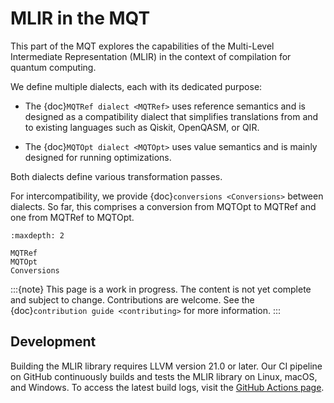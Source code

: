 # MLIR in the MQT

This part of the MQT explores the capabilities of the Multi-Level Intermediate Representation (MLIR) in the context of compilation for quantum computing.

We define multiple dialects, each with its dedicated purpose:

- The {doc}`MQTRef dialect <MQTRef>` uses reference semantics and is designed as a compatibility dialect that simplifies translations from and to existing languages such as Qiskit, OpenQASM, or QIR.

- The {doc}`MQTOpt dialect <MQTOpt>` uses value semantics and is mainly designed for running optimizations.

Both dialects define various transformation passes.

For intercompatibility, we provide {doc}`conversions <Conversions>` between dialects.
So far, this comprises a conversion from MQTOpt to MQTRef and one from MQTRef to MQTOpt.

```{toctree}
:maxdepth: 2

MQTRef
MQTOpt
Conversions
```

:::{note}
This page is a work in progress.
The content is not yet complete and subject to change.
Contributions are welcome.
See the {doc}`contribution guide <contributing>` for more information.
:::

## Development

Building the MLIR library requires LLVM version 21.0 or later.
Our CI pipeline on GitHub continuously builds and tests the MLIR library on Linux, macOS, and Windows.
To access the latest build logs, visit the [GitHub Actions page](https://github.com/munich-quantum-toolkit/core/actions/workflows/ci.yml).
